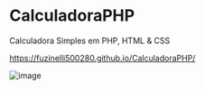# CalculadoraPHP
Calculadora Simples em PHP, HTML &amp; CSS

https://fuzinelli500280.github.io/CalculadoraPHP/

![image](https://github.com/fuzinelli500280/CalculadoraPHP/assets/144074554/7ac2cfcb-3a52-481d-8652-b38dc82aa95d)
